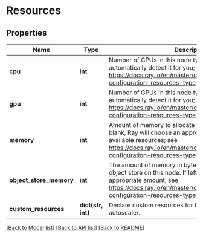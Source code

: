 # Resources

## Properties
Name | Type | Description | Notes
------------ | ------------- | ------------- | -------------
**cpu** | **int** | Number of CPUs in this node type. If left blank, Ray may automatically detect it for you; see https://docs.ray.io/en/master/cluster/config.html#cluster-configuration-resources-type for more. | [optional] 
**gpu** | **int** | Number of GPUs in this node type. If left blank, Ray may automatically detect it for you; see https://docs.ray.io/en/master/cluster/config.html#cluster-configuration-resources-type for more. | [optional] 
**memory** | **int** | Amount of memory to allocate to the Python worker. If left blank, Ray will choose an appropriate amount based on available resources; see https://docs.ray.io/en/master/cluster/config.html#cluster-configuration-resources-type for more. | [optional] 
**object_store_memory** | **int** | The amount of memory in bytes allocated for the Ray object store on this node. If left blank, Ray will choose an appropriate amount; see https://docs.ray.io/en/master/cluster/config.html#cluster-configuration-resources-type for more. | [optional] 
**custom_resources** | **dict(str, int)** | Declare custom resources for this node to be used by Ray autoscaler. | [optional] 

[[Back to Model list]](../README.md#documentation-for-models) [[Back to API list]](../README.md#documentation-for-api-endpoints) [[Back to README]](../README.md)


